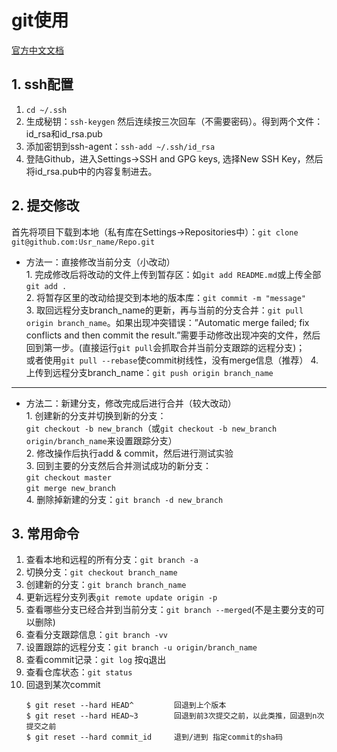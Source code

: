 # git使用
[官方中文文档](https://git-scm.com/book/zh/v2/)
## 1. ssh配置  
1. `cd ~/.ssh`
2. 生成秘钥：`ssh-keygen` 然后连续按三次回车（不需要密码）。得到两个文件：id_rsa和id_rsa.pub  
3. 添加密钥到ssh-agent：`ssh-add ~/.ssh/id_rsa`  
4. 登陆Github，进入Settings->SSH and GPG keys, 选择New SSH Key，然后将id_rsa.pub中的内容复制进去。  

## 2. 提交修改
首先将项目下载到本地（私有库在Settings->Repositories中）：`git clone git@github.com:Usr_name/Repo.git`  
*    方法一：直接修改当前分支（小改动）  
    1. 完成修改后将改动的文件上传到暂存区：如`git add README.md`或上传全部`git add .`   
    2. 将暂存区里的改动给提交到本地的版本库：`git commit -m "message"`  
    3. 取回远程分支branch_name的更新，再与当前的分支合并：`git pull origin branch_name`。如果出现冲突错误：”Automatic merge failed; fix conflicts and then commit the result.”需要手动修改出现冲突的文件，然后回到第一步。(直接运行`git pull`会抓取合并当前分支跟踪的远程分支)；  
    或者使用`git pull --rebase`使commit树线性，没有merge信息（推荐）
    4. 上传到远程分支branch_name：`git push origin branch_name`  
----  
*    方法二：新建分支，修改完成后进行合并（较大改动）  
	1. 创建新的分支并切换到新的分支：  
	`git checkout -b new_branch`（或`git checkout -b new_branch origin/branch_name`来设置跟踪分支）  
	2. 修改操作后执行add & commit，然后进行测试实验  
	3. 回到主要的分支然后合并测试成功的新分支：  
	`git checkout master`  
	`git merge new_branch`  
	4. 删除掉新建的分支：`git branch -d new_branch`

## 3. 常用命令
1. 查看本地和远程的所有分支：`git branch -a`  
2. 切换分支：`git checkout branch_name`  
3. 创建新的分支：`git branch branch_name`  
4. 更新远程分支列表`git remote update origin -p`  
5. 查看哪些分支已经合并到当前分支：`git branch --merged`(不是主要分支的可以删除)
6. 查看分支跟踪信息：`git branch -vv`
7. 设置跟踪的远程分支：`git branch -u origin/branch_name`
8. 查看commit记录：`git log` 按q退出
9. 查看仓库状态：`git status`
10. 回退到某次commit  
	```
	$ git reset --hard HEAD^         回退到上个版本  
	$ git reset --hard HEAD~3        回退到前3次提交之前，以此类推，回退到n次提交之前  
	$ git reset --hard commit_id     退到/进到 指定commit的sha码
	```
